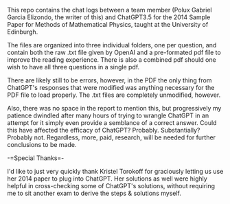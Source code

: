 This repo contains the chat logs between a team member (Polux Gabriel Garcia Elizondo, the writer of this) and ChatGPT3.5 for the 2014 Sample Paper for Methods of Mathematical Physics, taught at the University of Edinburgh.

The files are organized into three individual folders, one per question, and contain both the raw .txt file given by OpenAI and a pre-formated pdf file to improve the reading experience.
There is also a combined pdf should one wish to have all three questions in a single pdf.

There are likely still to be errors, however, in the PDF the only thing from ChatGPT's responses that were modified was anything necessary for the PDF file to load properly. The .txt files are completely unmodified, however.

Also, there was no space in the report to mention this, but progressively my patience dwindled after many hours of trying to wrangle ChatGPT in an attempt for it simply even provide a semblance of a correct answer.
Could this have affected the efficacy of ChatGPT? Probably.
Substantially? Probably not.
Regardless, more, paid, research, will be needed for further conclusions to be made.

-=Special Thanks=-

I'd like to just very quickly thank Kristel Torokoff for graciously letting us use her 2014 paper to plug into ChatGPT. 
Her solutions as well were highly helpful in cross-checking some of ChatGPT's solutions,
without requiring me to sit another exam to derive the steps & solutions myself.
